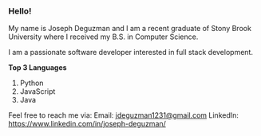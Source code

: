 ### Hello!

My name is Joseph Deguzman and I am a recent graduate of Stony Brook University where I received my B.S. in Computer Science.

I am a passionate software developer interested in full stack development. 

**Top 3 Languages**
1. Python
2. JavaScript
3. Java

Feel free to reach me via:
Email: jdeguzman1231@gmail.com
LinkedIn: https://www.linkedin.com/in/joseph-deguzman/


<!--
**jdeguzman1231/jdeguzman1231** is a ✨ _special_ ✨ repository because its `README.md` (this file) appears on your GitHub profile.

Here are some ideas to get you started:

- 🔭 I’m currently working on ...
- 🌱 I’m currently learning ...
- 👯 I’m looking to collaborate on ...
- 🤔 I’m looking for help with ...
- 💬 Ask me about ...
- 📫 How to reach me: ...
- 😄 Pronouns: ...
- ⚡ Fun fact: ...
-->
